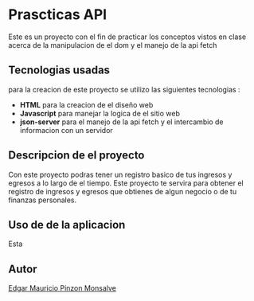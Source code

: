 # Prascticas API

Este es un proyecto con el fin de practicar los conceptos vistos en clase acerca de la manipulacion de el dom y el manejo de la api fetch

## Tecnologias usadas

para la creacion de este proyecto se utilizo las siguientes tecnologias :
+ **HTML** para la creacion de el diseño web
+ **Javascript** para manejar la logica de el sitio web
+ **json-server** para el manejo de la api fetch y el intercambio de informacion con un servidor


## Descripcion de el proyecto 

Con este proyecto podras tener un registro basico de tus ingresos y egresos a lo largo de el tiempo. Este proyecto te servira para obtener el registro de ingresos y egresos que obtienes de algun negocio o de tu finanzas personales.

## Uso de de la aplicacion

Esta 

## Autor 

[Edgar Mauricio Pinzon Monsalve](https://github.com/EMpinzon)

